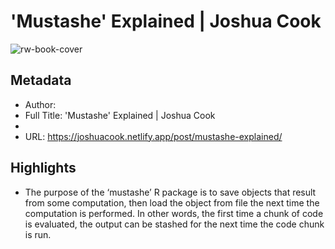 # 'Mustashe' Explained | Joshua Cook

![rw-book-cover](https://readwise-assets.s3.amazonaws.com/static/images/article4.6bc1851654a0.png)

## Metadata
- Author: 
- Full Title: 'Mustashe' Explained | Joshua Cook
- 
- URL: https://joshuacook.netlify.app/post/mustashe-explained/

## Highlights
- The purpose of the ‘mustashe’ R package is to save objects that result from some computation, then load the object from file the next time the computation is performed. In other words, the first time a chunk of code is evaluated, the output can be stashed for the next time the code chunk is run.
